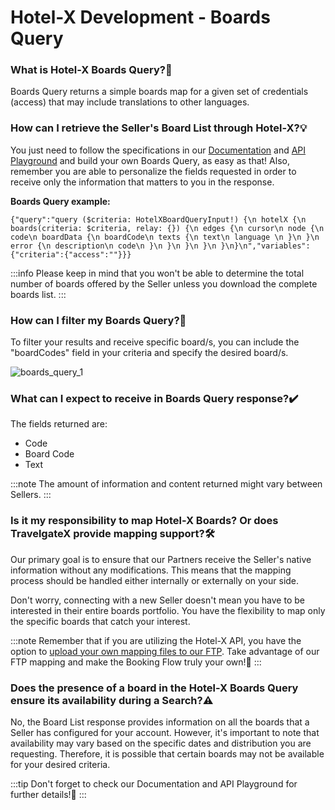 ﻿---
sidebar_position: 4
---

# Hotel-X Development - Boards Query

### What is Hotel-X Boards Query?🏨
Boards Query returns a simple boards map for a given set of credentials (access) that may include translations to other languages.

### How can I retrieve the Seller's Board List through Hotel-X?💡
You just need to follow the specifications in our [Documentation](https://docs.travelgatex.com/connectiontypesbuyers/hotel-x/methods/staticcontent/boards/) and [API Playground](https://api.travelgatex.com/) and build your own Boards Query, as easy as that! Also, remember you are able to personalize the fields requested in order to receive only the information that matters to you in the response.

**Boards Query example:**
```
{"query":"query ($criteria: HotelXBoardQueryInput!) {\n hotelX {\n boards(criteria: $criteria, relay: {}) {\n edges {\n cursor\n node {\n code\n boardData {\n boardCode\n texts {\n text\n language \n }\n }\n error {\n description\n code\n }\n }\n }\n }\n }\n}\n","variables":{"criteria":{"access":""}}}
```

:::info
Please keep in mind that you won't be able to determine the total number of boards offered by the Seller unless you download the complete boards list.
:::

### How can I filter my Boards Query?🔎
To filter your results and receive specific board/s, you can include the "boardCodes" field in your criteria and specify the desired board/s.

![boards_query_1](https://storage.travelgate.com/kbase/boards_query_1.jpg)

### What can I expect to receive in Boards Query response?✔️
The fields returned are: 

- Code
- Board Code
- Text

:::note
The amount of information and content returned might vary between Sellers.
:::


### Is it my responsibility to map Hotel-X Boards? Or does TravelgateX provide mapping support?🛠️
Our primary goal is to ensure that our Partners receive the Seller's native information without any modifications. This means that the mapping process should be handled either internally or externally on your side.

Don't worry, connecting with a new Seller doesn't mean you have to be interested in their entire boards portfolio. You have the flexibility to map only the specific boards that catch your interest.

:::note
Remember that if you are utilizing the Hotel-X API, you have the option to [upload your own mapping files to our FTP](https://docs.travelgatex.com/connectiontypesbuyers/hotel-x/plugins/mapping/). Take advantage of our FTP mapping and make the Booking Flow truly your own!🚀
:::

### Does the presence of a board in the Hotel-X Boards Query ensure its availability during a Search?⚠️
No, the Board List response provides information on all the boards that a Seller has configured for your account. However, it's important to note that availability may vary based on the specific dates and distribution you are requesting. Therefore, it is possible that certain boards may not be available for your desired criteria.

:::tip
Don't forget to check our Documentation and API Playground for further details!🚀
:::
 